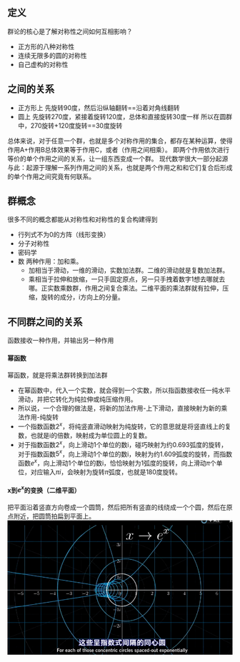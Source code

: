 ## 定义
群论的核心是了解对称性之间如何互相影响？
- 正方形的八种对称性
- 连续无限多的圆的对称性
- 自己虚构的对称性
## 之间的关系
- 正方形上
先旋转90度，然后沿纵轴翻转==沿着对角线翻转
- 圆上
先旋转270度，紧接着旋转120度，总体和直接旋转30度一样
所以在圆群中，270旋转+120度旋转==30度旋转

总体来说，对于任意一个群，也就是多个对称作用的集合，都存在某种运算，使得作用A+作用B总体效果等于作用C，或者（作用之间相乘）。
即两个作用依次进行等价的单个作用之间的关系，让一组东西变成一个群。
现代数学很大一部分起源与此：起源于理解一系列作用之间的关系，也就是两个作用之和和它们复合后形成的单个作用之间究竟有何联系。
## 群概念
很多不同的概念都能从对称性和对称性的复合构建得到
- 行列式不为0的方阵（线形变换）
- 分子对称性
- 密码学
- 数
两种作用：加和乘。
    - 加相当于滑动，一维的滑动，实数加法群。二维的滑动就是复数加法群。
    - 乘相当于拉伸和放缩，一只手固定原点，另一只手拽着数字1想去哪就去哪。正实数乘数群，作用之间复合乘法。二维平面的乘法群就有拉伸，压缩，旋转的成分，i方向上的分量。
## 不同群之间的关系
函数接收一种作用，并输出另一种作用
#### 幂函数
幂函数，就是将乘法群转换到加法群
- 在幂函数中，代入一个实数，就会得到一个实数，所以指函数接收任一纯水平滑动，并把它转化为纯拉伸或纯压缩作用。
- 所以说，一个合理的做法是，将新的加法作用-上下滑动，直接映射为新的乘法作用-纯旋转
- 一个指数函数$2^x$，将纯竖直滑动映射为纯旋转，它的意思就是将竖直线上的复数，也就是i的倍数，映射成为单位圆上的复数。
- 对于指数函数$2^x$，向上滑动1个单位的数i，碰巧映射为约0.693弧度的旋转，对于指数函数$5^x$，向上滑动1个单位的数i，映射为约1.609弧度的旋转，而指数函数$e^x$，向上滑动1个单位的数i，恰恰映射为1弧度的旋转，向上滑动$\pi$个单位，对应输入$\pi i$，会映射为旋转$\pi$弧度，也就是180度旋转。

#### x到$e^x$的变换（二维平面）
把平面沿着竖直方向卷成一个圆筒，然后把所有竖直的线绕成一个个圆，然后在原点附近，把圆筒拍扁到平面上。
![](picture/概念-0153cdcd.png)
